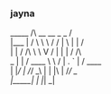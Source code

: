 ### jayna

 _____       /\        __   __    _   _       /\
|___  |     /  \       \ \ / /   | \ | |     /  \
    | |    / /\ \       \ V /    |  \| |    / /\ \
_   | |   / ____ \       \ /     | . ` |   / ____ \
| |_/ |  /_/    \_\       |      | |\  |  /_/    \_\
|_____|                   |      |_| \_|